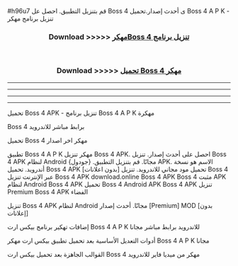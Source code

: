 #h96u7 قم بتنزيل التطبيق. احصل عل Boss 4  ى أحدث إصدار.تحميل Boss 4  A P K - تنزيل برنامج مهكر



<div align="center">
<h3>Download >>>>> <a href="https://ar-sites.web.app/?ar= Boss 4 ">مهكرBoss 4  تنزيل برنامج</a></h3><br>

<h3>Download >>>>> <a href="https://ar-sites.web.app/?ar= Boss 4 ">تحميل Boss 4  مهكر</a></h3>
</div>


----------------------------------------------------------

----------------------------------------------------------

----------------------------------------------------------

----------------------------------------------------------


تحميل Boss 4  APK - تنزيل برنامج Boss 4  A P K مهكرة

Boss 4  برابط مباشر للاندرويد

تحميل Boss 4  مهكر اخر اصدار

تطبيق Boss 4  A P K مهكر
تنزيل Boss 4  APK. احصل على أحدث إصدار.
تنزيل Boss 4  APK لنظام Android مجانًا.
قم بتنزيل التطبيق. {جودول} APK. الاسم هو نسخة أندرويد.
تحميل Boss 4  APK [بدون اعلانات]
تحميل مود مجاني للاندرويد.
تنزيل Boss 4  عبر الإنترنت
تنزيل Boss 4  APK
download.online Boss 4  APK
Boss 4  مثبت APK لنظام Android
Boss 4  APK
تحميل Boss 4  Android APK
Boss 4  APK تنزيل Premium
Boss 4  APK الفضاء

تنزيل Boss 4  APK لنظام Android مجانًا. أحدث إصدار [Premium] MOD [بدون إعلانات]

إضافات تهكير برنامج بيكس ارت Boss 4  A P K للاندرويد برابط مباشر مجانا

أدوات التعديل الأساسية بعد تحميل تطبيق بيكس ارت مهكر Boss 4  A P K مجانا

القوالب الجاهزة بعد تحميل بيكس ارت Boss 4  مهكر من ميديا فاير للاندرويد



